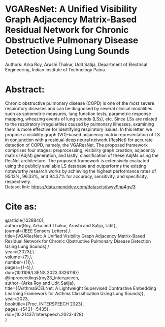 # VGAResNet: A Unified Visibility Graph Adjacency Matrix-Based Residual Network for Chronic Obstructive Pulmonary Disease Detection Using Lung Sounds
Authors: Arka Roy, Arushi Thakur, Udit Satija, Department of Electrical Engineering, Indian Institute of Technology Patna.
# Abstract:
Chronic obstructive pulmonary disease (COPD) is one of the most severe respiratory diseases and can be diagnosed by several clinical modalities such as spirometric measures, lung function tests, parametric response mapping, wheezing events of lung sounds (LSs), etc. Since LSs are related to the respiratory irregularities caused by pulmonary illnesses, examining them is more effective for identifying respiratory issues. In this letter, we propose a visibility graph (VG)-based adjacency matrix representation of LS in conjunction with a residual deep neural network (ResNet) for accurate detection of COPD, namely, the VGAResNet. The proposed framework comprises four stages: preprocessing, visibility graph creation, adjacency matrix (AdjM) generation, and lastly, classification of these AdjMs using the ResNet architecture. The proposed framework is extensively evaluated using the publicly available LS database and outperforms the existing noteworthy research works by achieving the highest performance rates of 95.13%, 96.33%, and 94.37% for accuracy, sensitivity, and specificity, respectively.\
Dataset link: https://data.mendeley.com/datasets/jwyy9np4gv/3 
# Cite as:
@article{10288401,\
  author={Roy, Arka and Thakur, Arushi and Satija, Udit},\
  journal={IEEE Sensors Letters},\  
  title={VGAResNet: A Unified Visibility Graph Adjacency Matrix-Based Residual Network for Chronic Obstructive Pulmonary Disease Detection Using Lung Sounds},\  
  year={2023},\  
  volume={7},\  
  number={11},\  
  pages={1-4},\  
  doi={10.1109/LSENS.2023.3326118}}\
@inproceedings{roy23_interspeech,\
  author={Arka Roy and Udit Satija},\
  title={{AsthmaSCELNet: A Lightweight Supervised Contrastive Embedding Learning Framework for Asthma Classification Using Lung Sounds}},\
  year=2023,\
  booktitle={Proc. INTERSPEECH 2023},\
  pages={5431--5435},\
  doi={10.21437/Interspeech.2023-428}\
}
